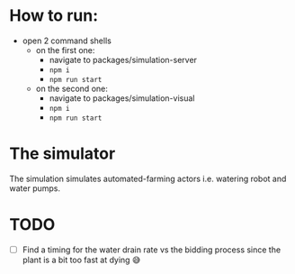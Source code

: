 # How to run:
- open 2 command shells
  - on the first one:
    - navigate to packages/simulation-server
    - `npm i`
    - `npm run start`
  - on the second one:
    - navigate to packages/simulation-visual
    - `npm i`
    - `npm run start`

# The simulator

The simulation simulates automated-farming actors i.e. watering robot and water pumps.

# TODO

- [ ] Find a timing for the water drain rate vs the bidding process since the plant is a bit too fast at dying 😅
